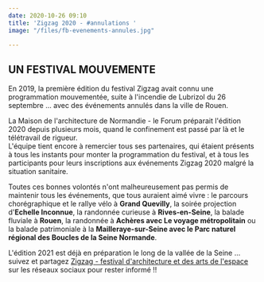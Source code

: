 ```yaml
---
date: 2020-10-26 09:10
title: 'Zigzag 2020 - #annulations '
image: "/files/fb-evenements-annules.jpg"

---
```

## UN FESTIVAL MOUVEMENTE

En 2019, la première édition du festival Zigzag avait connu une programmation mouvementée, suite à l'incendie de Lubrizol du 26 septembre ... avec des événements annulés dans la ville de Rouen.

La Maison de l'architecture de Normandie - le Forum préparait l'édition 2020 depuis plusieurs mois, quand le confinement est passé par là et le télétravail de rigueur.  
L'équipe tient encore à remercier tous ses partenaires, qui étaient présents à tous les instants pour monter la programmation du festival, et à tous les participants pour leurs inscriptions aux événements Zigzag 2020 malgré la situation sanitaire.

Toutes ces bonnes volontés n'ont malheureusement pas permis de maintenir tous les événements, que tous auraient aimé vivre : le parcours chorégraphique et le rallye vélo à **Grand Quevilly**, la soirée projection d'**Echelle Inconnue**, la randonnée curieuse à **Rives-en-Seine**, la balade fluviale à **Rouen**, la randonnée à **Achères avec Le voyage métropolitain** ou la balade patrimoniale à la **Mailleraye-sur-Seine avec le Parc naturel régional des Boucles de la Seine Normande**.

L'édition 2021 est déjà en préparation le long de la vallée de la Seine ... suivez et partagez [Zigzag - festival d'architecture et des arts de l'espace](https://www.facebook.com/zigzagfestivalarchitecture/ "Lien Facebook") sur les réseaux sociaux pour rester informé !!